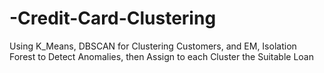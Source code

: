 # -Credit-Card-Clustering
Using K_Means,
DBSCAN for Clustering Customers, and EM,
Isolation Forest to Detect Anomalies, then
Assign to each Cluster the Suitable Loan
